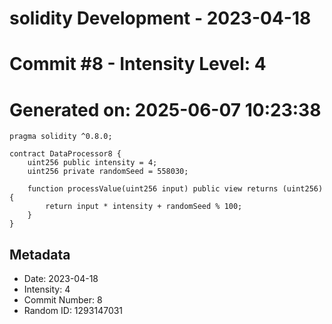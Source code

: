 ﻿# solidity Development - 2023-04-18
# Commit #8 - Intensity Level: 4
# Generated on: 2025-06-07 10:23:38
```solidity
pragma solidity ^0.8.0;

contract DataProcessor8 {
    uint256 public intensity = 4;
    uint256 private randomSeed = 558030;

    function processValue(uint256 input) public view returns (uint256) {
        return input * intensity + randomSeed % 100;
    }
}
```
## Metadata
- Date: 2023-04-18
- Intensity: 4
- Commit Number: 8
- Random ID: 1293147031
